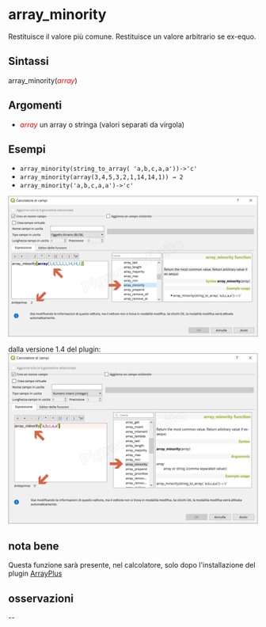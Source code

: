 # array_minority

Restituisce il valore più comune. Restituisce un valore arbitrario se ex-equo.

## Sintassi

array_minority(_<span style="color:red;">array</span>_)  

## Argomenti

* _<span style="color:red;">array</span>_ un array o stringa (valori separati da virgola)

## Esempi

* `array_minority(string_to_array( 'a,b,c,a,a'))->'c'`
* `array_minority(array(3,4,5,3,2,1,14,14,1)) → 2`
* `array_minority('a,b,c,a,a')->'c'`

![](/img/arrays/array_minority/array_minority1.png)

dalla versione 1.4 del plugin:
![](/img/arrays/array_minority/array_minority2.png)

## nota bene

Questa funzione sarà presente, nel calcolatore, solo dopo l'installazione del plugin [ArrayPlus](https://framagit.org/jbdesbas/arrayPlus)

## osservazioni

--
